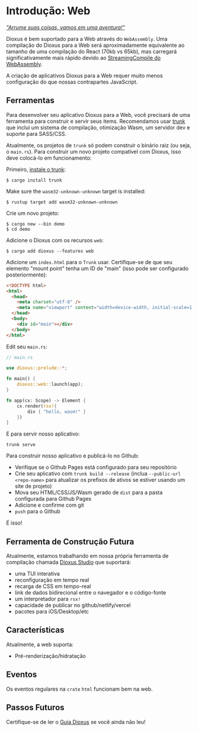 # Introdução: Web

[_"Arrume suas coisas, vamos em uma aventura!"_](https://trunkrs.dev)

Dioxus é bem suportado para a Web através do `WebAssembly`. Uma compilação do Dioxus para a Web será aproximadamente equivalente ao tamanho de uma compilação do React (70kb vs 65kb), mas carregará significativamente mais rápido devido ao [StreamingCompile do WebAssembly](https://hacks.mozilla.org/2018/01/making-webassembly-even-faster-firefoxs-new-streaming-and-tiering-compiler/).

A criação de aplicativos Dioxus para a Web requer muito menos configuração do que nossas contrapartes JavaScript.

## Ferramentas

Para desenvolver seu aplicativo Dioxus para a Web, você precisará de uma ferramenta para construir e servir seus items. Recomendamos usar [trunk](https://trunkrs.dev) que inclui um sistema de compilação, otimização Wasm, um servidor dev e suporte para SASS/CSS.

Atualmente, os projetos de `trunk` só podem construir o binário raiz (ou seja, o `main.rs`). Para construir um novo projeto compatível com Dioxus, isso deve colocá-lo em funcionamento:

Primeiro, [instale o trunk](https://trunkrs.dev/#install):

```shell
$ cargo install trunk
```

Make sure the `wasm32-unknown-unknown` target is installed:

```shell
$ rustup target add wasm32-unknown-unknown
```

Crie um novo projeto:

```shell
$ cargo new --bin demo
$ cd demo
```

Adicione o Dioxus com os recursos `web`:

```
$ cargo add dioxus --features web
```

Adicione um `index.html` para o `Trunk` usar. Certifique-se de que seu elemento "mount point" tenha um ID de "main" (isso pode ser configurado posteriormente):

```html
<!DOCTYPE html>
<html>
  <head>
    <meta charset="utf-8" />
    <meta name="viewport" content="width=device-width, initial-scale=1.0" />
  </head>
  <body>
    <div id="main"></div>
  </body>
</html>
```

Edit seu `main.rs`:

```rust
// main.rs

use dioxus::prelude::*;

fn main() {
    dioxus::web::launch(app);
}

fn app(cx: Scope) -> Element {
    cx.render(rsx!{
        div { "hello, wasm!" }
    })
}
```

E para servir nosso aplicativo:

```shell
trunk serve
```

Para construir nosso aplicativo e publicá-lo no Github:

- Verifique se o Github Pages está configurado para seu repositório
- Crie seu aplicativo com `trunk build --release` (inclua `--public-url <repo-name>` para atualizar os prefixos de ativos se estiver usando um site de projeto)
- Mova seu HTML/CSS/JS/Wasm gerado de `dist` para a pasta configurada para Github Pages
- Adicione e confirme com git
- `push` para o Github

É isso!

## Ferramenta de Construção Futura

Atualmente, estamos trabalhando em nossa própria ferramenta de compilação chamada [Dioxus Studio](http://github.com/dioxusLabs/studio) que suportará:

- uma TUI interativa
- reconfiguração em tempo real
- recarga de CSS em tempo-real
- link de dados bidirecional entre o navegador e o código-fonte
- um interpretador para `rsx!`
- capacidade de publicar no github/netlify/vercel
- pacotes para iOS/Desktop/etc

## Características

Atualmente, a web suporta:

- Pré-renderização/hidratação

## Eventos

Os eventos regulares na `crate` `html` funcionam bem na web.

## Passos Futuros

Certifique-se de ler o [Guia Dioxus](https://dioxuslabs.com/guide) se você ainda não leu!
